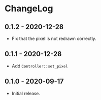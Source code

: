 # ChangeLog

## 0.1.2 - 2020-12-28

- Fix that the pixel is not redrawn correctly.

## 0.1.1 - 2020-12-28

- Add `Controller::set_pixel`

## 0.1.0 - 2020-09-17

- Initial release.
